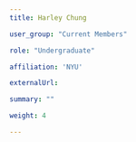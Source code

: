 ```yaml
---
title: Harley Chung

user_group: "Current Members"

role: "Undergraduate"

affiliation: 'NYU'

externalUrl: 

summary: ""

weight: 4

---
```




